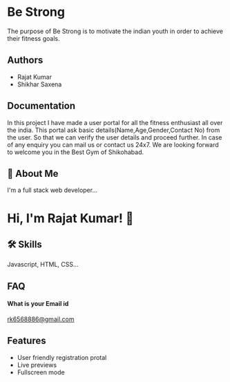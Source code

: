 
# Be Strong
The purpose of Be Strong is to motivate the indian youth in order to achieve their fitness goals.



## Authors

- Rajat Kumar
- Shikhar Saxena

  
## Documentation

In this project I have made a user portal for all the fitness enthusiast all over the india.
This portal ask basic details(Name,Age,Gender,Contact No) from the user. So that we can verify the user details and proceed further.
In case of any enquiry you can mail us or contact us 24x7.
We are looking forward to welcome you in the Best Gym of Shikohabad.


  
## 🚀 About Me
I'm a full stack web developer...


  
# Hi, I'm Rajat Kumar! 👋


  
## 🛠 Skills
Javascript, HTML, CSS...

  
## FAQ

#### What is your Email id

rk6568886@gmail.com



  
## Features

- User friendly registration protal
- Live previews
- Fullscreen mode


  